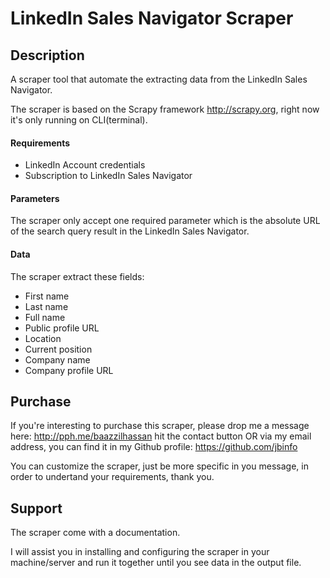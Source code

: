 # LinkedIn Sales Navigator Scraper

## Description
A scraper tool that automate the extracting data from the LinkedIn Sales Navigator.

The scraper is based on the Scrapy framework http://scrapy.org, right now it's only running on CLI(terminal).

#### Requirements
* LinkedIn Account credentials
* Subscription to LinkedIn Sales Navigator

#### Parameters
The scraper only accept one required parameter which is the absolute URL of the search query result in the LinkedIn Sales Navigator.

#### Data
The scraper extract these fields:
- First name
- Last name 
- Full name
- Public profile URL
- Location
- Current position
- Company name
- Company profile URL

## Purchase
If you're interesting to purchase this scraper, please drop me a message here: http://pph.me/baazzilhassan hit the contact button OR via my email address, you can find it in my Github profile: https://github.com/jbinfo

You can customize the scraper, just be more specific in you message, in order to undertand your requirements, thank you.

## Support
The scraper come with a documentation.

I will assist you in installing and configuring the scraper in your machine/server and run it together until you see data in the output file.

